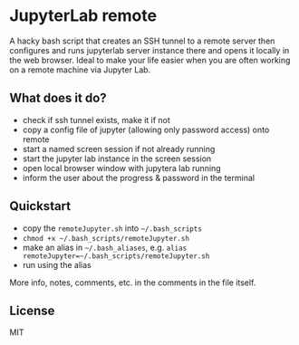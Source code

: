 # JupyterLab remote

A hacky bash script that creates an SSH tunnel to a remote server then configures and runs jupyterlab server instance there and opens it locally in the web browser. Ideal to make your life easier when you are often working on a remote machine via Jupyter Lab.  

## What does it do?

* check if ssh tunnel exists, make it if not
* copy a config file of jupyter (allowing only password access) onto remote
* start a named screen session if not already running
* start the jupyter lab instance in the screen session
* open local browser window with jupytera lab running  
* inform the user about the progress & password in the terminal


## Quickstart

* copy the `remoteJupyter.sh` into `~/.bash_scripts`
* `chmod +x ~/.bash_scripts/remoteJupyter.sh`
* make an alias in `~/.bash_aliases`, e.g. `alias remoteJupyter=~/.bash_scripts/remoteJupyter.sh`
* run using the alias

More info, notes, comments, etc. in the comments in the file itself.

## License

MIT